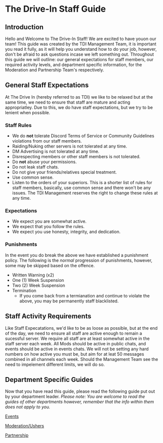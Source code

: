 # The Drive-In Staff Guide

## Introduction

Hello and Welcome to The Drive-In Staff! We are excited to have youon our team! This guide was created by the TDI Management Team, it is important you read it fully, as it will help you understand how to do your job, however, don't be afraid to ask questions incase we left something out. Throughout this guide we will outline: our general expectations for staff members, our required activity levels, and department specific information, for the Moderation and Partnership Team's respectively.

## General Staff Expectations

At The Drive In (hereby referred to as TDI) we like to be relaxed but at the same time, we need to ensure that staff are mature and acting appropriatley. Due to this, we do have staff expectations, but we try to be lenient when possible.
### Staff Rules
- We do **not** tolerate Discord Terms of Service or Community Guidelines violations from our staff members.
- Raiding/Nuking other servers is not tolerated at any time.
- DM Advertising is not tolerated at any time.
- Disrespecting members or other staff members is not tolerated.
- Do **not** abuse your permissions.
- Do not leak staff chats.
- Do not give your friends/relatives special treatment.
- Use common sense.
- Listen to the orders of your superiors.
This is a shorter list of rules for staff members, basically, use common sense and there won't be any issues. The TDI Management reserves the right to change these rules at any time.
### Expectations
- We expect you are somewhat active.
- We expect that you follow the rules.
- We expect you use honesty, integrity, and dedication.
### Punishments
In the event you do break the above we have established a punishment policy.
The following is the *normal* progression of punishments, however, some may be skipped based on the offence.
- Written Warning (x2)
- One (1) Week Suspension
- Two (2) Week Suspension
- Termination
	- If you come back from a termianation and continue to violate the above, you may be permanently staff blacklisted.

## Staff Activity Requirements
Like Staff Expecatations, we'd like to be as loose as possible, but at the end of the day, we need to ensure all staff are active enough to remain a sucessful server. 
We require all staff are at least somewhat active in the staff server each week. All Mods should be active in public chats, and events should be active in events chats. We will not be setting any hard numbers on how active you must be, but aim for at leat 50 messages combined in all channels each week. Should the Management Team see the need to impelement different limits, we will do so.

## Department Specific Guides

Now that you have read this guide, please read the following guide put out by your department leader.
*Please note: You are welcome to read the guides of other departments however, remember that the info within them does not apply to you.*

[Events](https://www.eventsguide.com/guide.exe)

[Moderation/Ushers](https://www.moderationguide.com/guide.exe)

[Partnership](https://www.partnershipguide.com/guide.exe)
<!--stackedit_data:
eyJoaXN0b3J5IjpbMzAzNjU4Mzk4LDE0MTE5MTczNDQsMTI1Nj
Q3MjU3NiwxODI1NTEyOTg4LDY4MTA5MTkyMSwxMTk4ODU5NjYz
LC0xMDUwOTkzNjU4LC0yMDg4NzQ2NjEyXX0=
-->